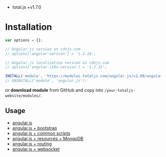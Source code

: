 - total.js +v1.7.0

# Installation

```js
var options = {};

// Angular.js version on cdnjs.com
// options['angular-version'] = '1.2.18';

// Angular.js localization version on cdnjs.com
// options['angular-i18n-version'] = '1.2.15';

INSTALL('module', 'https://modules.totaljs.com/angular.js/v1.00/angular.js', options);
// UNINSTALL('module', 'angular.js');
```

or __download module__ from GitHub and copy into `/your-totaljs-website/modules/`.

## Usage

- [angular.js](https://github.com/totaljs/examples/tree/master/angularjs)
- [angular.js + bootstrap](https://github.com/totaljs/examples/tree/master/angularjs-bootstrap)
- [angular.js + common scripts](https://github.com/totaljs/examples/tree/master/angularjs-common)
- [angular.js + resources + MongoDB](https://github.com/totaljs/examples/tree/master/angularjs-mongodb-rest-resources)
- [angular.js + routing](https://github.com/totaljs/examples/tree/master/angularjs-routing)
- [angular.js + websocket](https://github.com/totaljs/examples/tree/master/angularjs-websocket)
